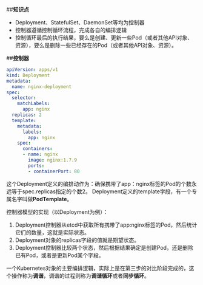 ##**知识点**
- Deployment、StatefulSet、DaemonSet等均为控制器
- 控制器遵循控制循环流程，完成各自的编排逻辑
- 控制循环最后的执行结果，要么是创建、更新一些Pod（或者其他API对象、资源），要么是删除一些已经存在的Pod（或者其他API对象、资源）。


##**控制器**
```yaml
apiVersion: apps/v1
kind: Deployment
metadata:
  name: nginx-deployment
spec:
  selector:
    matchLabels:
      app: nginx
  replicas: 2
  template:
    metadata:
      labels:
        app: nginx
    spec:
      containers:
      - name: nginx
        image: nginx:1.7.9
        ports:
        - containerPort: 80
```
这个Deployment定义的编排动作为：确保携带了app：nginx标签的Pod的个数永远等于spec.replicas指定的个数2。
Deployment定义的template字段，有一个专属名字叫做**PodTemplate**。

控制器模型的实现（以Deployment为例）：
1. Deployment控制器从etcd中获取所有携带了app:nginx标签的Pod，然后统计它们的数量，这就是实际状态。
2. Deployment对象的replicas字段的值就是期望状态。
3. Deployment控制器比较两个状态，然后根据结果确定是创建Pod，还是删除已有Pod，或者是更新Pod某个字段。

一个Kubernetes对象的主要编排逻辑，实际上是在第三步的对比阶段完成的，这个操作称为**调谐**，调谐的过程则称为**调谐循环**或者**同步循环**。
